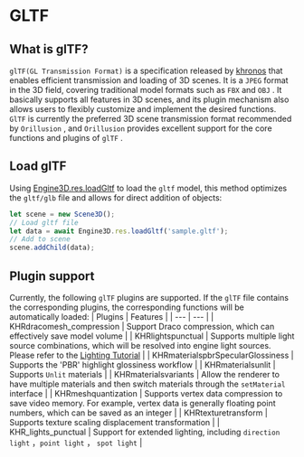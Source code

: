 # GLTF
## What is glTF?
`glTF(GL Transmission Format)`  is a specification released by [khronos](https://www.khronos.org/gltf)  that enables efficient transmission and loading of 3D scenes. It is a `JPEG` format in the 3D field, covering traditional model formats such as `FBX` and `OBJ` . It basically supports all features in 3D scenes, and its plugin mechanism also allows users to flexibly customize and implement the desired functions.
`GlTF` is currently the preferred 3D scene transmission format recommended by `Orillusion` , and `Orillusion` provides excellent support for the core functions and plugins of `glTF` .

## Load glTF
Using [Engine3D.res.loadGltf](/api/classes/Res#loadgltf) to load the `gltf` model, this method optimizes the `gltf/glb` file and allows for direct addition of objects:
```ts
let scene = new Scene3D();
// Load gltf file
let data = await Engine3D.res.loadGltf('sample.gltf');
// Add to scene
scene.addChild(data);
```

## Plugin support
Currently, the following `glTF` plugins are supported. If the `glTF` file contains the corresponding plugins, the corresponding functions will be automatically loaded:
| Plugins | Features |
| --- | --- |
| KHRdracomesh_compression | Support Draco compression, which can effectively save model volume |
| KHRlightspunctual | Supports multiple light source combinations, which will be resolved into engine light sources. Please refer to the [Lighting Tutorial](/guide/graphics/lighting) |
| KHRmaterialspbrSpecularGlossiness | Supports the 'PBR' highlight glossiness workflow |
| KHRmaterialsunlit | Supports  `Unlit` materials |
| KHRmaterialsvariants | Allow the renderer to have multiple materials and then switch materials through the `setMaterial` interface |
| KHRmeshquantization | Supports vertex data compression to save video memory. For example, vertex data is generally floating point numbers, which can be saved as an integer |
| KHRtexturetransform | Supports texture scaling displacement transformation |
| KHR_lights_punctual | Support for extended lighting, including `direction light` ，`point light` ， `spot light` |